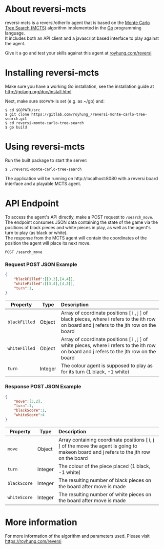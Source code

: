
# About reversi-mcts

reversi-mcts is a reversi/otherllo agent that is based on the [Monte Carlo Tree Search (MCTS)](https://en.wikipedia.org/wiki/Monte_Carlo_tree_search) algorithm implemented in the [Go](https://golang.org) programming language.<br>
It includes both an API client and a javascript based interface to play against the agent.

Give it a go and test your skills against this agent at [royhung.com/reversi](https://royhung.com/reversi)

# Installing reversi-mcts

Make sure you have a working Go installation, see the installation guide at http://golang.org/doc/install.html 

Next, make sure ``` $GOPATH ``` is set (e.g. as ~/go) and:

```console
$ cd $GOPATH/src
$ git clone https://gitlab.com/royhung_/reversi-monte-carlo-tree-search.git
$ cd reversi-monte-carlo-tree-search
$ go build
```

# Using reversi-mcts

Run the built package to start the server:

```console
$ ./reversi-monte-carlo-tree-search

```

The application will be running on http://localhost:8080 with a reversi board interface and a playable MCTS agent. 


# API Endpoint

To access the agent's API directly, make a POST request to ```/search_move```. The endpoint consumes JSON data containing the state of the game via the positions of black pieces and white pieces in play, as well as the agent's turn to play (as black or white). <br>
The response from the MCTS agent will contain the coordinates of the position the agent will place its next move. 

``` POST /search_move ```

### Request POST JSON Example

```json
{
    "blackFilled":[[3,3],[4,4]],    
    "whiteFilled":[[3,4],[4,3]],    
    "turn":1,                      
}
```
| Property | Type |Description |
| --- | --- | :- |
| ``` blackFilled ``` | Object | Array of coordinate positions [ i , j ] of black pieces, where i refers to the ith row on board and j refers to the jth row on the board   |
| ``` whiteFilled ``` | Object | Array of coordinate positions [ i , j ] of white pieces, where i refers to the ith row on board and j refers to the jth row on the board  |
| ``` turn ``` | Integer | The colour agent is supposed to play as for its turn (1 black, -1 white) |


### Response POST JSON Example

```json
{
    "move":[3,2],                   
    "turn":1,                       
    "blackScore":1,
    "whiteScore":4
}
```
| Property | Type |Description |
| --- | --- | :- |
| ``` move ``` | Object | Array containing coordinate positions [ i, j ] of the move the agent is going to makeon board and j refers to the jth row on the board   |
| ``` turn ``` | Integer | The colour of the piece placed (1 black, -1 white) |
| ``` blackScore ``` | Integer | The resulting number of black pieces on the board after move is made |
| ``` whiteScore ``` | Integer | The resulting number of white pieces on the board after move is made |


# More information

For more information of the algorithm and parameters used. Please visit https://royhung.com/reversi


```python

```
